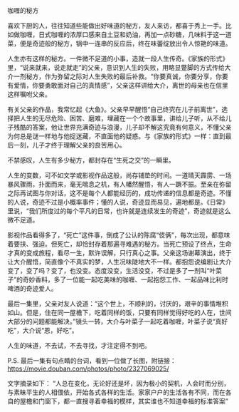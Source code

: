 咖喱的秘方

喜欢下厨的人，往往知道些能做出好味道的秘方，友人来访，都喜于秀上一手。比如做咖喱，日式咖喱的浓厚口感来自土豆和奶油，再加一点砂糖，几味料于这一道菜，便是奇迹般的秘方，锅中一连串的反应后，终在味蕾绽放出令人惊艳的味道。

人生亦有这样的秘方。一件微不足道的小事，造就一段人生传奇。《家族的形式》里，“说来就来，说走就走”的父亲，意识到人生的失败，用略显蹩脚的方式传给大介一剂秘方，作为弥留之际对人生失败的最后补救。“你要真诚，你要分享，你要有爱情，你要勇敢面对自己的真情感”，父亲这样讲给大介，离世的母亲也在信里这样嘱咐父亲。

有关父亲的作品，我常忆起《大鱼》。父亲早早醒悟“自己终究在儿子前离世”，选择把人生的无尽危险、困苦、磨难，埋藏在一个个故事里，讲给儿子听，从不给儿子残酷的答案，他让世界充满奇迹与浪漫，儿子却不解这究竟有何意义，不懂父亲为何总是谜一样地与他捉迷藏，不直面他的疑惑。与《家族的形式》一样：直到最后一刻，儿子才终于理解父亲的良苦用心。

不禁感叹，人生有多少秘方，都封存在“生死之交”的一瞬里。

人生的变数，可不如文学或影视作品这般，尚存铺垫的时间。一道晴天霹雳、一场暴风骤雨，扑面而来，毫无喘息之机，有人幡然醒悟，有人一蹶不振。至亲在弥留之际再试图与你对话，这不是每个人都能经历的，成功传递的信息都是奇迹。不懂的人说，奇迹不过是小概率事件；懂的人说，奇迹显而易见，遍地都是。《日常》里说，“我们所度过的每个平凡的日常，也许就是连续发生的奇迹”，奇迹就是这么微不足道。

影视作品看得多了，“死亡”这件事，倒成了公认的陈腐“伎俩”，每次出现，都意味着要挟、强迫。但死亡，却恰封存着那遍寻难遇的秘方。当死亡预设了终点，生命才真的变成旅程，看尽一生，默许误解，只行真心之事。父亲这场谢幕演出，终于让大介醒悟，简直像个不真实的梦，人生况味陡地大不一样。都抱怨说编剧让大介变了，变了吗？变了，也没变。态度没变，生活没变，不过是多了一剂叫“叶菜子”的奇妙香料，多了一位能一起吃美味的咖喱、一起抱怨工作、一起品味比利时啤酒的奇迹爱人。

最后一集里，父亲对友人说道：“这个世上，不顺利的，讨厌的，艰辛的事情堆积如山。但是，住在同一屋檐下，吃着同样的饭，只要有同样觉得好吃的人在，世间大部分的问题都能解决。”镜头一转，大介与叶菜子一起吃着咖喱，叶菜子说“真好吃”，大介说“恩，好吃”。

人生的味道，不去试，不去寻找，才注定得不到吧。


P.S.
最后一集有句点睛的台词，看到一位做了长图，附链接：https://movie.douban.com/photos/photo/2327069025/

文字摘录如下：
“人总在变化，无论好还是坏，因为极小的契机，人会时而分别，与素昧平生的人相偎依，开始各式各样的生活。家家户户的生活各有不同，而在各自的屋檐和门窗下，都一直搜寻着幸福的模样，其实谁也不知道幸福的标准答案”
